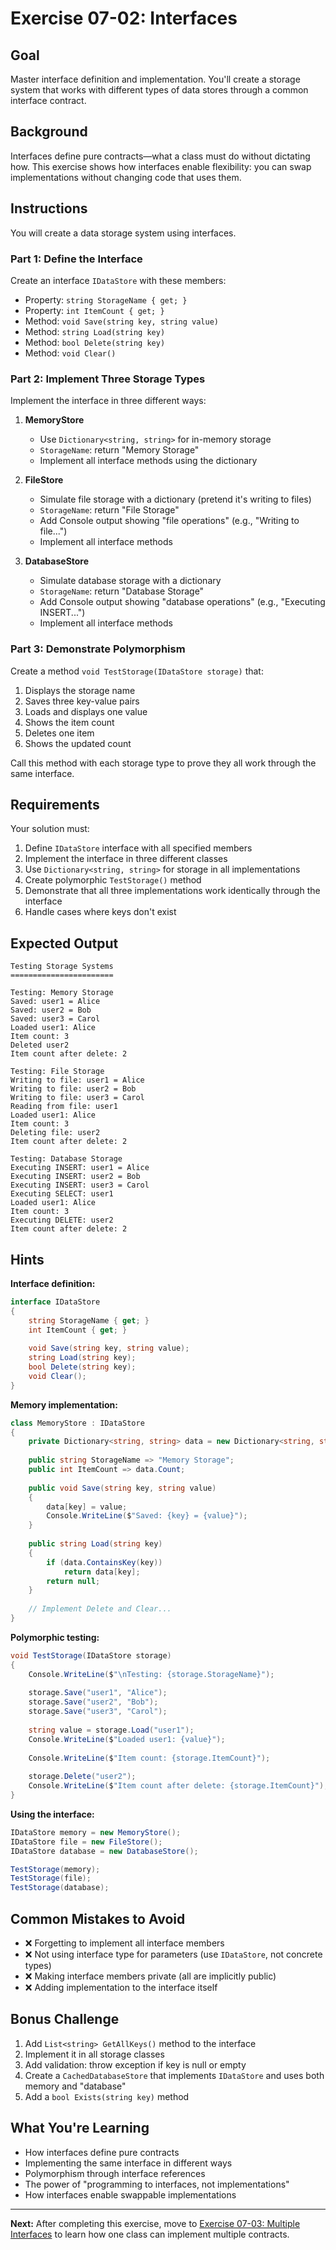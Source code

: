 # Exercise 07-02: Interfaces

## Goal

Master interface definition and implementation. You'll create a storage system that works with different types of data stores through a common interface contract.

## Background

Interfaces define pure contracts—what a class must do without dictating how. This exercise shows how interfaces enable flexibility: you can swap implementations without changing code that uses them.

## Instructions

You will create a data storage system using interfaces.

### Part 1: Define the Interface

Create an interface `IDataStore` with these members:
- Property: `string StorageName { get; }`
- Property: `int ItemCount { get; }`
- Method: `void Save(string key, string value)`
- Method: `string Load(string key)`
- Method: `bool Delete(string key)`
- Method: `void Clear()`

### Part 2: Implement Three Storage Types

Implement the interface in three different ways:

1. **MemoryStore**
   - Use `Dictionary<string, string>` for in-memory storage
   - `StorageName`: return "Memory Storage"
   - Implement all interface methods using the dictionary

2. **FileStore**
   - Simulate file storage with a dictionary (pretend it's writing to files)
   - `StorageName`: return "File Storage"
   - Add Console output showing "file operations" (e.g., "Writing to file...")
   - Implement all interface methods

3. **DatabaseStore**
   - Simulate database storage with a dictionary
   - `StorageName`: return "Database Storage"
   - Add Console output showing "database operations" (e.g., "Executing INSERT...")
   - Implement all interface methods

### Part 3: Demonstrate Polymorphism

Create a method `void TestStorage(IDataStore storage)` that:
1. Displays the storage name
2. Saves three key-value pairs
3. Loads and displays one value
4. Shows the item count
5. Deletes one item
6. Shows the updated count

Call this method with each storage type to prove they all work through the same interface.

## Requirements

Your solution must:
1. Define `IDataStore` interface with all specified members
2. Implement the interface in three different classes
3. Use `Dictionary<string, string>` for storage in all implementations
4. Create polymorphic `TestStorage()` method
5. Demonstrate that all three implementations work identically through the interface
6. Handle cases where keys don't exist

## Expected Output

```
Testing Storage Systems
=======================

Testing: Memory Storage
Saved: user1 = Alice
Saved: user2 = Bob  
Saved: user3 = Carol
Loaded user1: Alice
Item count: 3
Deleted user2
Item count after delete: 2

Testing: File Storage
Writing to file: user1 = Alice
Writing to file: user2 = Bob
Writing to file: user3 = Carol
Reading from file: user1
Loaded user1: Alice
Item count: 3
Deleting file: user2
Item count after delete: 2

Testing: Database Storage
Executing INSERT: user1 = Alice
Executing INSERT: user2 = Bob
Executing INSERT: user3 = Carol
Executing SELECT: user1
Loaded user1: Alice
Item count: 3
Executing DELETE: user2
Item count after delete: 2
```

## Hints

**Interface definition:**
```csharp
interface IDataStore
{
    string StorageName { get; }
    int ItemCount { get; }
    
    void Save(string key, string value);
    string Load(string key);
    bool Delete(string key);
    void Clear();
}
```

**Memory implementation:**
```csharp
class MemoryStore : IDataStore
{
    private Dictionary<string, string> data = new Dictionary<string, string>();
    
    public string StorageName => "Memory Storage";
    public int ItemCount => data.Count;
    
    public void Save(string key, string value)
    {
        data[key] = value;
        Console.WriteLine($"Saved: {key} = {value}");
    }
    
    public string Load(string key)
    {
        if (data.ContainsKey(key))
            return data[key];
        return null;
    }
    
    // Implement Delete and Clear...
}
```

**Polymorphic testing:**
```csharp
void TestStorage(IDataStore storage)
{
    Console.WriteLine($"\nTesting: {storage.StorageName}");
    
    storage.Save("user1", "Alice");
    storage.Save("user2", "Bob");
    storage.Save("user3", "Carol");
    
    string value = storage.Load("user1");
    Console.WriteLine($"Loaded user1: {value}");
    
    Console.WriteLine($"Item count: {storage.ItemCount}");
    
    storage.Delete("user2");
    Console.WriteLine($"Item count after delete: {storage.ItemCount}");
}
```

**Using the interface:**
```csharp
IDataStore memory = new MemoryStore();
IDataStore file = new FileStore();
IDataStore database = new DatabaseStore();

TestStorage(memory);
TestStorage(file);
TestStorage(database);
```

## Common Mistakes to Avoid

- ❌ Forgetting to implement all interface members
- ❌ Not using interface type for parameters (use `IDataStore`, not concrete types)
- ❌ Making interface members private (all are implicitly public)
- ❌ Adding implementation to the interface itself

## Bonus Challenge

1. Add `List<string> GetAllKeys()` method to the interface
2. Implement it in all storage classes
3. Add validation: throw exception if key is null or empty
4. Create a `CachedDatabaseStore` that implements `IDataStore` and uses both memory and "database"
5. Add a `bool Exists(string key)` method

## What You're Learning

- How interfaces define pure contracts
- Implementing the same interface in different ways
- Polymorphism through interface references
- The power of "programming to interfaces, not implementations"
- How interfaces enable swappable implementations

---

**Next:** After completing this exercise, move to [Exercise 07-03: Multiple Interfaces](../03-multiple-interfaces/) to learn how one class can implement multiple contracts.